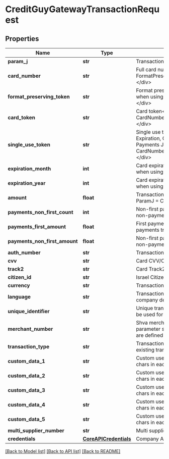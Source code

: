# CreditGuyGatewayTransactionRequest

## Properties
Name | Type | Description | Notes
------------ | ------------- | ------------- | -------------
**param_j** | **str** | Transaction type | 
**card_number** | **str** | Full card number&lt;div&gt;&lt;i&gt;Leave this empty when using FormatPreservingToken/CardToken/SingleUseToken&lt;/i&gt;&lt;/div&gt; | [optional] 
**format_preserving_token** | **str** | Format preserving card number&lt;div&gt;&lt;i&gt;Leave this empty when using CardNumber/CardToken/SingleUseToken&lt;/i&gt;&lt;/div&gt; | [optional] 
**card_token** | **str** | Card token&lt;div&gt;&lt;i&gt;Leave this empty when using CardNumber/FormatPreservingToken/SingleUseToken&lt;/i&gt;&lt;/div&gt; | [optional] 
**single_use_token** | **str** | Single use token, for all payment details (CardNumber, Expiration, CVV, CitizenID).&lt;div&gt;&lt;i&gt;Used primarily by the Payments JavaScript API.  (Leave this empty when using CardNumber/FormatPreservingToken/CardToken)&lt;/i&gt;&lt;/div&gt; | [optional] 
**expiration_month** | **int** | Card expiration month (1-12)&lt;div&gt;&lt;i&gt;Leave this empty when using SingleUseToken&lt;/i&gt;&lt;/div&gt; | [optional] 
**expiration_year** | **int** | Card expiration year (4 digits)&lt;div&gt;&lt;i&gt;Leave this empty when using SingleUseToken&lt;/i&gt;&lt;/div&gt; | [optional] 
**amount** | **float** | Transaction amount&lt;div&gt;&lt;i&gt;Leave this empty when using ParamJ &#x3D; CheckDetails&lt;/i&gt;&lt;/div&gt; | [optional] 
**payments_non_first_count** | **int** | Non-first payments count&lt;div&gt;&lt;i&gt;Leave this empty for non-payments transaction&lt;/i&gt;&lt;/div&gt; | [optional] 
**payments_first_amount** | **float** | First payment amount&lt;div&gt;&lt;i&gt;Leave this empty for non-payments transaction&lt;/i&gt;&lt;/div&gt; | [optional] 
**payments_non_first_amount** | **float** | Non-first payment amount&lt;div&gt;&lt;i&gt;Leave this empty for non-payments transaction&lt;/i&gt;&lt;/div&gt; | [optional] 
**auth_number** | **str** | Transaction authorization number | [optional] 
**cvv** | **str** | Card CVV/CVV2 | [optional] 
**track2** | **str** | Card Track2 | [optional] 
**citizen_id** | **str** | Israel Citizen ID / Passport Number | [optional] 
**currency** | **str** | Transaction currency&lt;div&gt;&lt;i&gt;Defaults to ILS&lt;/i&gt;&lt;/div&gt; | [optional] 
**language** | **str** | Transaction language&lt;div&gt;&lt;i&gt;Leave this empty to use the company default language&lt;/i&gt;&lt;/div&gt; | [optional] 
**unique_identifier** | **str** | Unique transaction identifier.&lt;div&gt;&lt;i&gt;This parameter can be used for preventing duplicate transactions&lt;/i&gt;&lt;/div&gt; | [optional] 
**merchant_number** | **str** | Shva merchant number (Terminal number).&lt;div&gt;&lt;i&gt;This parameter should only be used when multiple merchants are defined in the company.&lt;/i&gt;&lt;/div&gt; | [optional] 
**transaction_type** | **str** | Transaction type. This allows crediting or cancelling existing transaction.&lt;div&gt;&lt;i&gt;Defaults to Debit&lt;/i&gt;&lt;/div&gt; | [optional] 
**custom_data_1** | **str** | Custom user supplied data&lt;div&gt;&lt;i&gt;Supports up to 100 chars in each field&lt;/i&gt;&lt;/div&gt; | [optional] 
**custom_data_2** | **str** | Custom user supplied data&lt;div&gt;&lt;i&gt;Supports up to 100 chars in each field&lt;/i&gt;&lt;/div&gt; | [optional] 
**custom_data_3** | **str** | Custom user supplied data&lt;div&gt;&lt;i&gt;Supports up to 100 chars in each field&lt;/i&gt;&lt;/div&gt; | [optional] 
**custom_data_4** | **str** | Custom user supplied data&lt;div&gt;&lt;i&gt;Supports up to 100 chars in each field&lt;/i&gt;&lt;/div&gt; | [optional] 
**custom_data_5** | **str** | Custom user supplied data&lt;div&gt;&lt;i&gt;Supports up to 100 chars in each field&lt;/i&gt;&lt;/div&gt; | [optional] 
**multi_supplier_number** | **str** | Multi supplier number. | [optional] 
**credentials** | [**CoreAPICredentials**](CoreAPICredentials.md) | Company API credentials | 

[[Back to Model list]](../README.md#documentation-for-models) [[Back to API list]](../README.md#documentation-for-api-endpoints) [[Back to README]](../README.md)


